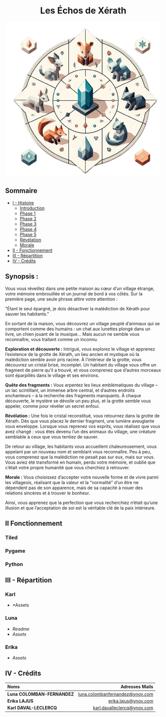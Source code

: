 # <center> **Les Échos de Xérath**

<p align="center">
  <img src="Assets/LOGO.png" />
</p>


## Sommaire

- [I - Histoire](#i---histoire)
    - [Introduction](#introduction-et-contexte-)
    - [Phase 1](#phase-1---exploration-du-village-)
    - [Phase 2](#phase-2---premiers-indices-et-fragments-)
    - [Phase 3](#phase-3---quête-des-fragments-)
    - [Phase 4](#phase-4---révélation-au-temple-)
    - [Phase 5](#phase-5---retour-dans-le-village-et-la-découverte-de-la-vérité-)
    - [Révélation](#révélation-)
    - [Morale](#morale-)
- [II - Fonctionnement](#ii-fonctionnement)
- [III - Répartition](#iii---répartition)
- [IV - Crédits](#iv---crédits)


## Synopsis :
Vous vous réveillez dans une petite maison au cœur d’un village étrange, votre mémoire embrouillée et un journal de bord à vos côtés. Sur la première page, une seule phrase attire votre attention :

"Étant le seul épargné, je dois désactiver la malédiction de Xérath pour sauver les habitants."

En sortant de la maison, vous découvrez un village peuplé d’animaux qui se comportent comme des humains : un chat aux lunettes plongé dans un livre, un chien jouant de la musique... Mais aucun ne semble vous reconnaître, vous traitant comme un inconnu.

**Exploration et découverte :**
Intrigué, vous explorez le village et apprenez l’existence de la grotte de Xérath, un lieu ancien et mystique où la malédiction semble avoir pris racine. À l’intérieur de la grotte, vous découvrez un cristal brisé, incomplet. Un habitant du village vous offre un fragment de pierre qu’il a trouvé, et vous comprenez que d’autres morceaux sont éparpillés dans le village et ses environs.

**Quête des fragments :**
Vous arpentez les lieux emblématiques du village – un lac scintillant, un immense arbre central, et d’autres endroits enchanteurs – à la recherche des fragments manquants. À chaque découverte, le mystère se dévoile un peu plus, et la grotte semble vous appeler, comme pour révéler un secret enfoui.

**Révélation :**
Une fois le cristal reconstitué, vous retournez dans la grotte de Xérath. Dès que vous placez le dernier fragment, une lumière aveuglante vous enveloppe. Lorsque vous reprenez vos esprits, vous réalisez que vous avez changé : vous êtes devenu l’un des animaux du village, une créature semblable à ceux que vous tentiez de sauver.

De retour au village, les habitants vous accueillent chaleureusement, vous appelant par un nouveau nom et semblant vous reconnaître. Peu à peu, vous comprenez que la malédiction ne pesait pas sur eux, mais sur vous. Vous aviez été transformé en humain, perdu votre mémoire, et oublié que c’était votre propre humanité que vous cherchiez à retrouver.

**Morale :**
Vous choisissez d’accepter votre nouvelle forme et de vivre parmi les villageois, réalisant que la valeur et la "normalité" d’un être ne dépendent pas de son apparence, mais de sa capacité à nouer des relations sincères et à trouver le bonheur.

Ainsi, vous apprenez que la perfection que vous recherchiez n’était qu’une illusion et que l’acceptation de soi est la véritable clé de la paix intérieure.

## II Fonctionnement

### Tiled


### Pygame


### Python


## III - Répartition

### Karl

*  *Assets


### Luna

* *Readme*
* *Assets*


### Erika

* *Assets*

   
## IV - Crédits

| Noms                         |                Adresses Mails |
| :-----------------------     |      -----------------------: |
|**Luna COLOMBAN-FERNANDEZ**   |luna.colombanfernandez@ynov.com|
|**Erika LAJUS**               |erika.lajus@ynov.com           |
|**Karl DAVAL-LECLERCQ**       |karl.davalleclercq@ynov.com    |